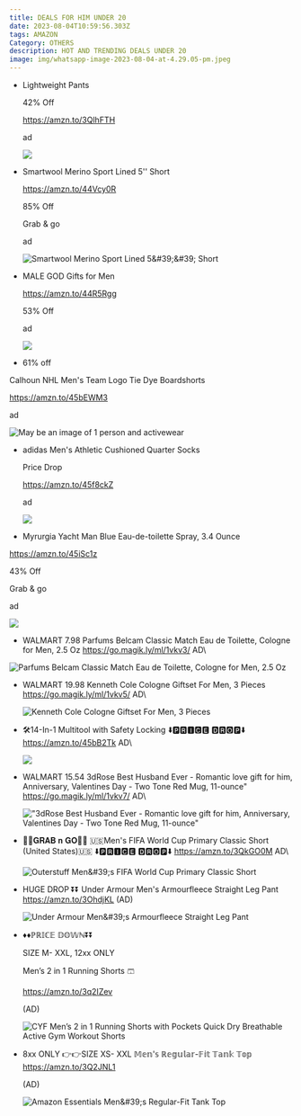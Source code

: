 ```yaml
---
title: DEALS FOR HIM UNDER 20
date: 2023-08-04T10:59:56.303Z
tags: AMAZON
Category: OTHERS
description: HOT AND TRENDING DEALS UNDER 20
image: img/whatsapp-image-2023-08-04-at-4.29.05-pm.jpeg
---
```

* Lightweight Pants

  42% Off

  https://amzn.to/3QlhFTH

  ad

  ![](https://m.media-amazon.com/images/I/619iyupLCCL._AC_SX679._SX._UX._SY._UY_.jpg)
* Smartwool Merino Sport Lined 5'' Short

  https://amzn.to/44Vcy0R

  85% Off

  Grab & go

  ad

  ![Smartwool Merino Sport Lined 5\&#39;\&#39; Short](https://m.media-amazon.com/images/I/618iY5OLYTL._AC_UX679_.jpg)
* MALE GOD Gifts for Men

  https://amzn.to/44R5Rgg

  53% Off

  ad

  ![](https://m.media-amazon.com/images/I/81PvNUkVAiL._SL1500_.jpg)
* 61% off

Calhoun NHL Men's Team Logo Tie Dye Boardshorts

https://amzn.to/45bEWM3

ad

<!--EndFragment-->

![May be an image of 1 person and activewear](https://scontent.fccu3-1.fna.fbcdn.net/v/t39.30808-6/362671172_1035899517774133_4107126525016146417_n.jpg?_nc_cat=101&ccb=1-7&_nc_sid=5cd70e&_nc_ohc=hhkYpTw8DXUAX8rWhsW&_nc_ht=scontent.fccu3-1.fna&oh=00_AfAZTvCUYmwRtG-59meU8Ld1w7ll6hZAe367m66HX6nEpA&oe=64D20EC1)

<!--EndFragment-->

* adidas Men's Athletic Cushioned Quarter Socks

  Price Drop

  https://amzn.to/45f8ckZ

  ad

  ![](https://m.media-amazon.com/images/I/81hNGGETHXL._AC_UX679_.jpg)
* Myrurgia Yacht Man Blue Eau-de-toilette Spray, 3.4 Ounce

https://amzn.to/45iSc1z

43% Off

Grab & go

ad

<!--EndFragment-->

![](https://m.media-amazon.com/images/I/61Aj9QsoILL._SL1000_.jpg)

<!--EndFragment-->

* WALMART
  7.98
  Parfums Belcam Classic Match Eau de Toilette, Cologne for Men, 2.5 Oz
  https://go.magik.ly/ml/1vkv3/
  AD\

![Parfums Belcam Classic Match Eau de Toilette, Cologne for Men, 2.5 Oz](https://i5.walmartimages.com/asr/1560b6c2-4c17-471a-8ed2-508c49672f6a.6591a0690c1493d37267a444acaeb241.jpeg?odnHeight=2000&odnWidth=2000&odnBg=FFFFFF)

* WALMART
  19.98
  Kenneth Cole Cologne Giftset For Men, 3 Pieces
  https://go.magik.ly/ml/1vkv5/
  AD\

  ![Kenneth Cole Cologne Giftset For Men, 3 Pieces](https://i5.walmartimages.com/seo/Kenneth-Cole-Cologne-Giftset-For-Men-3-Pieces_47183b60-d589-4469-ad02-0862f8b27e29.661ee9af30ce8382582a9e9e74d173aa.jpeg?odnHeight=612&odnWidth=612&odnBg=FFFFFF)
* 🛠14-In-1 Multitool with Safety Locking
  ⬇️🅿🆁🅸🅲🅴 🅳🆁🅾🅿⬇️
  https://amzn.to/45bB2Tk
  AD\

  ![](https://m.media-amazon.com/images/I/61F2k5mHPDL._AC_SL1200_.jpg)
* WALMART
  15.54
  3dRose Best Husband Ever - Romantic love gift for him, Anniversary, Valentines Day - Two Tone Red Mug, 11-ounce"
  https://go.magik.ly/ml/1vkv7/
  AD\

  !["3dRose Best Husband Ever - Romantic love gift for him, Anniversary, Valentines Day - Two Tone Red Mug, 11-ounce"](https://i5.walmartimages.com/asr/12703ecc-5035-475b-9131-fe5d062071fd_1.8e2219c3598a49d659cb99f677058acd.jpeg?odnHeight=2000&odnWidth=2000&odnBg=FFFFFF)
* 🏃🏃𝐆𝐑𝐀𝐁 𝐧 𝐆𝐎🏃🏃
  🇺🇸Men's FIFA World Cup Primary Classic Short (United States)🇺🇸
  ⬇️🅿🆁🅸🅲🅴 🅳🆁🅾🅿⬇️
  https://amzn.to/3QkGO0M
  AD\

  ![Outerstuff Men\&#39;s FIFA World Cup Primary Classic Short](https://m.media-amazon.com/images/I/71MctSE191L._AC_UX522_.jpg)
* HUGE DROP ⏬⏬
  Under Armour Men's Armourfleece Straight Leg Pant
  https://amzn.to/3OhdjKL
  (AD)<!--StartFragment-->

  ![Under Armour Men\&#39;s Armourfleece Straight Leg Pant](https://m.media-amazon.com/images/I/411uZ8MGGnL._AC_UX679_.jpg)

  <!--EndFragment-->
* <!--StartFragment-->

  ♦️♦️ℙℝ𝕀ℂ𝔼 𝔻𝕆𝕎ℕ⏬⏬

  SIZE M- XXL, 12xx ONLY

  Men’s 2 in 1 Running Shorts 🩳

  https://amzn.to/3q2IZev

  (AD)

  <!--EndFragment--><!--StartFragment-->

  ![CYF Men’s 2 in 1 Running Shorts with Pockets Quick Dry Breathable Active Gym Workout Shorts](https://m.media-amazon.com/images/I/61Chgfyt9VL._AC_UX679_.jpg)

  <!--EndFragment-->
* 8xx ONLY 
  👉👉SIZE XS- XXL
  𝕄𝕖𝕟'𝕤 ℝ𝕖𝕘𝕦𝕝𝕒𝕣-𝔽𝕚𝕥 𝕋𝕒𝕟𝕜 𝕋𝕠𝕡
  https://amzn.to/3Q2JNL1

  (AD)<!--StartFragment-->

  ![Amazon Essentials Men\&#39;s Regular-Fit Tank Top](https://m.media-amazon.com/images/I/81aRHcnI65L._AC_UX569_.jpg)

  <!--EndFragment-->